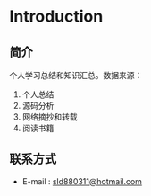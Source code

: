# Introduction

## 简介

个人学习总结和知识汇总。数据来源：

1. 个人总结
2. 源码分析
3. 网络摘抄和转载
4. 阅读书籍

## 联系方式

- E-mail : <sld880311@hotmail.com>

<div style="page-break-after: always;"></div>
